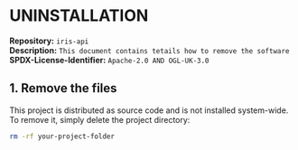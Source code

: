 # UNINSTALLATION

**Repository:** `iris-api`\
**Description:** `This document contains tetails how to remove the software`\
**SPDX-License-Identifier:** `Apache-2.0 AND OGL-UK-3.0`

## 1. Remove the files

This project is distributed as source code and is not installed system-wide. To remove it, simply delete the project directory:

```sh
rm -rf your-project-folder
```

